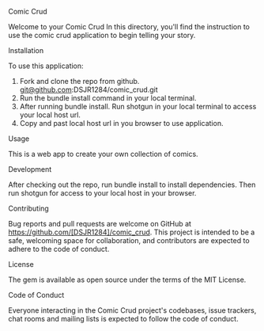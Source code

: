 Comic Crud 

Welcome to your Comic Crud In this directory, you'll find the instruction to use the comic crud application to begin telling your story. 

Installation

To use this application: 
1. Fork and clone the repo from github. git@github.com:DSJR1284/comic_crud.git 
2. Run the bundle install command in your local terminal.
3. After running bundle install. Run shotgun in your local terminal to access your local host url.
4. Copy and past local host url in you browser to use application. 

Usage

This is a web app to create your own collection of comics. 

Development

After checking out the repo, run bundle install to install dependencies.
Then run shotgun for access to your local host in your browser. 

Contributing

Bug reports and pull requests are welcome on GitHub at https://github.com/[DSJR1284]/comic_crud. This project is intended to be a safe, welcoming space for collaboration, and contributors are expected to adhere to the code of conduct.

License

The gem is available as open source under the terms of the MIT License.

Code of Conduct

Everyone interacting in the Comic Crud project's codebases, issue trackers, chat rooms and mailing lists is expected to follow the code of conduct.
